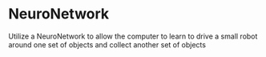 # NeuroNetwork
Utilize a NeuroNetwork to allow the computer to learn to drive a small robot around one set of objects and collect another set of objects
